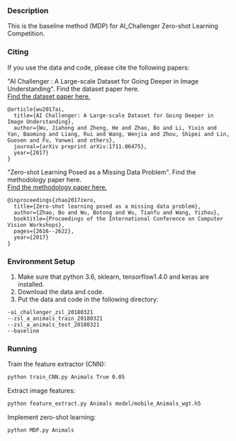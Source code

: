 ### Description
This is the baseline method (MDP) for AI_Challenger Zero-shot Learning Competition.

### Citing
If you use the data and code, please cite the following papers:

"AI Challenger : A Large-scale Dataset for Going Deeper in Image Understanding".
Find the dataset paper here.   
[Find the dataset paper here.](https://arxiv.org/abs/1711.06475)

```
@article{wu2017ai,
  title={AI Challenger: A Large-scale Dataset for Going Deeper in Image Understanding},
  author={Wu, Jiahong and Zheng, He and Zhao, Bo and Li, Yixin and Yan, Baoming and Liang, Rui and Wang, Wenjia and Zhou, Shipei and Lin, Guosen and Fu, Yanwei and others},
  journal={arXiv preprint arXiv:1711.06475},
  year={2017}
}
```

"Zero-shot Learning Posed as a Missing Data Problem".
Find the methodology paper here.   
[Find the methodology paper here.](http://openaccess.thecvf.com/content_ICCV_2017_workshops/papers/w38/Zhao_Zero-Shot_Learning_Posed_ICCV_2017_paper.pdf)

```
@inproceedings{zhao2017zero,
  title={Zero-shot learning posed as a missing data problem},
  author={Zhao, Bo and Wu, Botong and Wu, Tianfu and Wang, Yizhou},
  booktitle={Proceedings of the International Conference on Computer Vision Workshops},
  pages={2616--2622},
  year={2017}
}
```

### Environment Setup
1. Make sure that python 3.6, sklearn, tensorflow1.4.0 and keras are installed.
1. Download the data and code.
1. Put the data and code in the following directory:
```
-ai_challenger_zsl_20180321
--zsl_a_animals_train_20180321
--zsl_a_animals_test_20180321
--baseline
```

### Running
Train the feature extractor (CNN):
```bash
python train_CNN.py Animals True 0.05
```

Extract image features:
```bash
python feature_extract.py Animals model/mobile_Animals_wgt.h5
```

Implement zero-shot learning:
```bash
python MDP.py Animals
```

